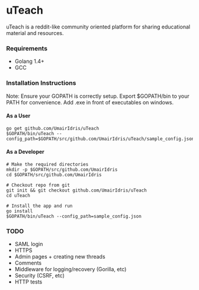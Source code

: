# uTeach

uTeach is a reddit-like community oriented platform for sharing educational material and resources.

### Requirements
- Golang 1.4+
- GCC

### Installation Instructions
Note: Ensure your GOPATH is correctly setup. Export $GOPATH/bin to your PATH for convenience. Add .exe in front of executables on windows.

#### As a User
```
go get github.com/UmairIdris/uTeach
$GOPATH/bin/uTeach --config_path=$GOPATH/src/github.com/UmairIdris/uTeach/sample_config.json
```

#### As a Developer
```
# Make the required directories
mkdir -p $GOPATH/src/github.com/UmairIdris
cd $GOPATH/src/github.com/UmairIdris

# Checkout repo from git
git init && git checkout github.com/UmairIdris/uTeach
cd uTeach

# Install the app and run
go install
$GOPATH/bin/uTeach --config_path=sample_config.json
```

### TODO
- SAML login
- HTTPS
- Admin pages + creating new threads
- Comments
- Middleware for logging/recovery (Gorilla, etc)
- Security (CSRF, etc)
- HTTP tests
